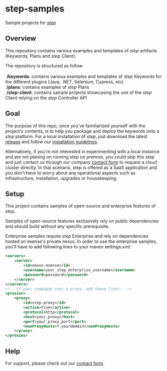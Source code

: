 # step-samples
Sample projects for *[step](https://step.dev)*

## Overview

This repository contains various examples and templates of *step* artifacts (Keywords, Plans and *step* Client).

The repository is structured as follow:<br><br>
&nbsp;**/keywords**: contains various examples and templates of *step* Keywords for the different plugins (Java, .NET, Selenium, Cypress, etc)<br>
&nbsp;**/plans**: contains examples of *step* Plans<br>
&nbsp;**/step-client**: contains sample projects showcasing the use of the *step* Client relying on the *step* Controller API<br>

## Goal

The purpose of this repo, once you've familiarized yourself with the project's contents, is to help you package and deploy the keywords onto a *step* platform. For a local installation of *step*, just download the latest [release](https://github.com/exense/step/releases) and follow our [installation guidelines](https://step.dev/knowledgebase/setup/installation/binaries/quick-setup/).

Alternatively, if you're not interested in experimenting with a local instance and are not planing on running step on premise, you could skip this step and just contact us through our company [contact form](https://step.dev/contact/) to request a cloud cluster directly. In that scenario, step is offered as a SaaS application and you don't have to worry about any operational aspects such as infrastructure, installation, upgrades or housekeeping.

## Setup

This project contains samples of open-source and enterprise features of *step*.

Samples of open-source features exclusively rely on public dependencies and should build without any specific prerequisite.

Enterprise samples require *step* Enterprise and rely on dependencies hosted on exense's private nexus. In order to use the enterprise samples, you'll have to add following lines to your maven settings.xml:

```xml
<servers>
	<server>
		<id>nexus-exense</id>
		<username>your_step_enterprise_username</username>
		<password>password</password>
	</server>
</servers>
<!-- if your compagny uses a proxy, add these lines: -->
<proxies>
	<proxy>
		<id>step-proxy</id>
		<active>true</active>
		<protocol>http</protocol>
		<host>your_proxy</host>
		<port>your_proxy_port</port>
		<nonProxyHosts>*.yourdomain</nonProxyHosts>
	</proxy>
</proxies>
```

## Help

For support, please check out our [contact form](https://step.dev/contact/).
